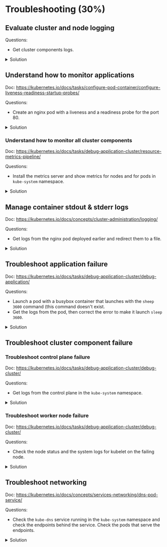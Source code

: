 # Troubleshooting (30%)

## Evaluate cluster and node logging

Questions:
- Get cluster components logs.

<details><summary>Solution</summary>
<p>

Logs depend on how your cluster was deployed.

For our deployment done in [Cluster Architecture, Installation & Configuration](https://github.com/alijahnas/CKA-practice-exercises/blob/CKA-v1.23/cluster-architecture-installation-configuration.md) here is how to get logs.

```bash
# Kubelet on all nodes
sudo journalctl -u kubelet

# API server
kubectl -n kube-system logs kube-apiserver-k8s-controlplane

# Controller Manager
kubectl -n kube-system logs kube-controller-manager-k8s-controlplane

# Scheduler
kubectl -n kube-system logs kube-scheduler-k8s-controlplane

```

</p>
</details>

## Understand how to monitor applications

Doc: https://kubernetes.io/docs/tasks/configure-pod-container/configure-liveness-readiness-startup-probes/

Questions:
- Create an nginx pod with a liveness and a readiness probe for the port 80.

<details><summary>Solution</summary>
<p>

pod-ness.yaml:
```yaml
apiVersion: v1
kind: Pod
metadata:
  name: nginx
  labels:
    run: nginx
spec:
  containers:
  - name: nginx
    image: nginx:latest
    readinessProbe:
      httpGet:
        path: /
        port: 80
      initialDelaySeconds: 5
      periodSeconds: 5
    livenessProbe:
      httpGet:
        path: /
        port: 80
```

```bash
kubectl apply -f pod-ness.yaml
kubectl describe pods nginx
...
    Liveness:       http-get http://:80/ delay=0s timeout=1s period=10s #success=1 #failure=3
    Readiness:      http-get http://:80/ delay=5s timeout=1s period=5s #success=1 #failure=3
...

```

</p>
</details>

### Understand how to monitor all cluster components

Doc: https://kubernetes.io/docs/tasks/debug-application-cluster/resource-metrics-pipeline/

Questions:
- Install the metrics server and show metrics for nodes and for pods in `kube-system` namespace.

<details><summary>Solution</summary>
<p>

```bash
git clone https://github.com/kubernetes-sigs/metrics-server
# Add --kubelet-insecure-tls to metrics-server/manifests/base/deployment.yaml if necessary
...
      containers:
      - name: metrics-server
        image: gcr.io/k8s-staging-metrics-server/metrics-server:master
        imagePullPolicy: IfNotPresent
        args:
          - --cert-dir=/tmp
          - --secure-port=443
          - --kubelet-preferred-address-types=InternalIP,ExternalIP,Hostname
          - --kubelet-use-node-status-port
          - --metric-resolution=15s
          - --kubelet-insecure-tls
...

# Deploy the metrics server
kubectl apply -k metrics-server/manifests/base/

# Wait for the server to get metrics and show them
kubectl top nodes
NAME               CPU(cores)   CPU%   MEMORY(bytes)   MEMORY%
k8s-controlplane   271m         13%    1075Mi          28%
k8s-node-1         115m         5%     636Mi           33%
k8s-node-2         97m          4%     564Mi           29%

kubectl top pods -n kube-system
NAME                                       CPU(cores)   MEMORY(bytes)
coredns-558bd4d5db-6cdkr                   6m           11Mi
coredns-558bd4d5db-k9qxs                   5m           19Mi
etcd-k8s-controlplane                      27m          71Mi
kube-apiserver-k8s-controlplane            112m         312Mi
kube-controller-manager-k8s-controlplane   34m          56Mi
kube-flannel-ds-nr5ms                      4m           11Mi
kube-flannel-ds-vl79c                      5m           13Mi
kube-flannel-ds-xvp8z                      7m           14Mi
kube-proxy-jjvc9                           2m           20Mi
kube-proxy-mwwnn                           1m           17Mi
kube-proxy-wr4v7                           1m           21Mi
kube-scheduler-k8s-controlplane            8m           18Mi
metrics-server-ffc48cc6c-g92v8             6m           16Mi
```

</p>
</details>

## Manage container stdout & stderr logs

Doc: https://kubernetes.io/docs/concepts/cluster-administration/logging/

Questions:
- Get logs from the nginx pod deployed earlier and redirect them to a file.

<details><summary>Solution</summary>
<p>

```bash
kubectl logs nginx > nginx.log
```

</p>
</details>

## Troubleshoot application failure

Doc: https://kubernetes.io/docs/tasks/debug-application-cluster/debug-application/

Questions:
- Launch a pod with a busybox container that launches with the `sheep 3600` command (this command doesn't exist.
- Get the logs from the pod, then correct the error to make it launch `sleep 3600`.

<details><summary>Solution</summary>
<p>

podfail.yaml:
```yaml
apiVersion: v1
kind: Pod
metadata:
  labels:
    run: podfail
  name: podfail
spec:
  containers:
  - image: busybox:latest
    name: podfail
    args:
      - sheep
      - "3600"
```

```bash
kubectl apply -f podfail.yaml

kubectl describe pods podfail
...
Warning  Failed     5s (x2 over 6s)  kubelet            Error: failed to create containerd task: OCI runtime create failed: container_linux.go:367: starting container process caused: exec: "sheep": executable file not found in $PATH: unknown
...

kubectl delete -f podfail.yaml
# Change sheep to sleep
kubectl apply -f podfail.yaml
...
Normal  Started    4s    kubelet            Started container podfail #Not failing anymore
...
```

</p>
</details>

## Troubleshoot cluster component failure

### Troubleshoot control plane failure

Doc: https://kubernetes.io/docs/tasks/debug-application-cluster/debug-cluster/

Questions:
- Get logs from the control plane in the `kube-system` namespace.

<details><summary>Solution</summary>
<p>

```bash
# API server
kubectl -n kube-system logs kube-apiserver-k8s-controlplane

# Controller Manager
kubectl -n kube-system logs kube-controller-manager-k8s-controlplane

# Scheduler
kubectl -n kube-system logs kube-scheduler-k8s-controlplane
```

</p>
</details>

### Troubleshoot worker node failure

Doc: https://kubernetes.io/docs/tasks/debug-application-cluster/debug-cluster/

Questions:
- Check the node status and the system logs for kubelet on the failing node.

<details><summary>Solution</summary>
<p>

```bash
kubectl describe node k8s-node-1

# From k8s-node-1 if reachable
sudo journalctl -u kubelet | grep -i error
```

</p>
</details>

## Troubleshoot networking

Doc: https://kubernetes.io/docs/concepts/services-networking/dns-pod-service/

Questions:
- Check the `kube-dns` service running in the `kube-system` namespace and check the endpoints behind the service. Check the pods that serve the endpoints.

<details><summary>Solution</summary>
<p>

```bash
kubectl -n kube-system describe svc kube-dns
Name:              kube-dns
Namespace:         kube-system
Labels:            k8s-app=kube-dns
                   kubernetes.io/cluster-service=true
                   kubernetes.io/name=CoreDNS
Annotations:       prometheus.io/port: 9153
                   prometheus.io/scrape: true
Selector:          k8s-app=kube-dns
Type:              ClusterIP
IP Family Policy:  SingleStack
IP Families:       IPv4
IP:                10.96.0.10
IPs:               10.96.0.10
Port:              dns  53/UDP
TargetPort:        53/UDP
Endpoints:         10.244.1.7:53,10.244.1.8:53
Port:              dns-tcp  53/TCP
TargetPort:        53/TCP
Endpoints:         10.244.1.7:53,10.244.1.8:53
Port:              metrics  9153/TCP
TargetPort:        9153/TCP
Endpoints:         10.244.1.7:9153,10.244.1.8:9153
Session Affinity:  None
Events:            <none>

kubectl -n kube-system describe ep kube-dns
Name:         kube-dns
Namespace:    kube-system
Labels:       k8s-app=kube-dns
              kubernetes.io/cluster-service=true
              kubernetes.io/name=CoreDNS
Annotations:  endpoints.kubernetes.io/last-change-trigger-time: 2021-05-19T08:39:25Z
Subsets:
  Addresses:          10.244.1.7,10.244.1.8
  NotReadyAddresses:  <none>
  Ports:
    Name     Port  Protocol
    ----     ----  --------
    dns-tcp  53    TCP
    dns      53    UDP
    metrics  9153  TCP

Events:  <none>

kubectl -n kube-system get pods -l k8s-app=kube-dns -o wide
NAME                       READY   STATUS    RESTARTS   AGE    IP           NODE         NOMINATED NODE   READINESS GATES
coredns-558bd4d5db-6cdkr   1/1     Running   1          5d3h   10.244.1.8   k8s-node-1   <none>           <none>
coredns-558bd4d5db-k9qxs   1/1     Running   1          5d3h   10.244.1.7   k8s-node-1   <none>           <none>
```

</p>
</details>
